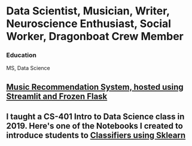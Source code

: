 # Data Scientist, Musician, Writer, Neuroscience Enthusiast, Social Worker, Dragonboat Crew Member

### Education
MS, Data Science

## [Music Recommendation System, hosted using Streamlit and Frozen Flask](https://github.com/EruditeStranger/Music_Rec/tree/main)

## I taught a CS-401 Intro to Data Science class in 2019. Here's one of the Notebooks I created to introduce students to [Classifiers using Sklearn](https://github.com/EruditeStranger/CS-301-Scikit-Learn)


